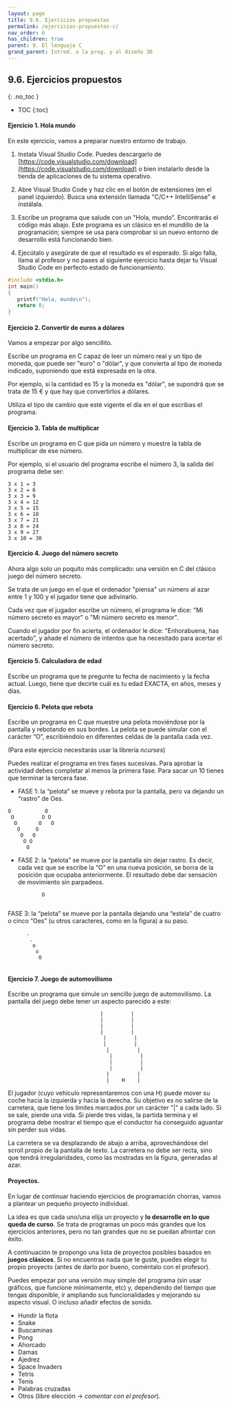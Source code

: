 ```yaml
---
layout: page
title: 9.6. Ejercicios propuestos
permalink: /ejercicios-propuestos-c/
nav_order: 6
has_children: true
parent: 9. El lenguaje C
grand_parent: Introd. a la prog. y al diseño 3D
---
```


## 9.6. Ejercicios propuestos
{: .no_toc }

- TOC
{:toc}


#### Ejercicio 1. Hola mundo

En este ejercicio, vamos a preparar nuestro entorno de trabajo.

1. Instala Visual Studio Code. Puedes descargarlo de [https://code.visualstudio.com/download](https://code.visualstudio.com/download) o bien instalarlo desde la tienda de aplicaciones de tu sistema operativo.

2. Abre Visual Studio Code y haz clic en el botón de extensiones (en el panel izquierdo). Busca una extensión llamada "C/C++ IntelliSense" e instálala.

3. Escribe un programa que salude con un "Hola, mundo". Encontrarás el código más abajo. Este programa es un clásico en el mundillo de la programación; siempre se usa para comprobar si un nuevo entorno de desarrollo está funcionando bien.

4. Ejecútalo y asegúrate de que el resultado es el esperado. Si algo falla, llama al profesor y no pases al siguiente ejercicio hasta dejar tu Visual Studio Code en perfecto estado de funcionamiento.

```c
#include <stdio.h>
int main()
{
   printf("Hola, mundo\n");
   return 0;
}
```

#### Ejercicio 2. Convertir de euros a dólares

Vamos a empezar por algo sencillito.

Escribe un programa en C capaz de leer un número real y un tipo de moneda, que puede ser "euro" o "dólar", y que convierta al tipo de moneda indicado, suponiendo que está expresada en la otra. 

Por ejemplo, si la cantidad es 15 y la moneda es "dólar", se supondrá que se trata de 15 € y que hay que convertirlos a dólares.

Utiliza el tipo de cambio que esté vigente el día en el que escribas el programa.</div>

#### Ejercicio 3. Tabla de multiplicar

Escribe un programa en C que pida un número y muestre la tabla de multiplicar de ese número.

Por ejemplo, si el usuario del programa escribe el número 3, la salida del programa debe ser:

```
3 x 1 = 3
3 x 2 = 6
3 x 3 = 9
3 x 4 = 12
3 x 5 = 15
3 x 6 = 18
3 x 7 = 21
3 x 8 = 24
3 x 9 = 27
3 x 10 = 30
```


#### Ejercicio 4. Juego del número secreto

Ahora algo solo un poquito más complicado: una versión en C del clásico juego del número secreto.

Se trata de un juego en el que el ordenador "piensa" un número al azar entre 1 y 100 y el jugador tiene que adivinarlo.

Cada vez que el jugador escribe un número, el programa le dice: "Mi número secreto es mayor" o "Mi número secreto es menor".

Cuando el jugador por fin acierta, el ordenador le dice: "Enhorabuena, has acertado", y añade el número de intentos que ha necesitado para acertar el número secreto.

#### Ejercicio 5. Calculadora de edad

Escribe un programa que te pregunte tu fecha de nacimiento y la fecha actual. Luego, tiene que decirte cuál es tu edad EXACTA, en años, meses y días.

#### Ejercicio 6. Pelota que rebota

Escribe un programa en C que muestre una pelota moviéndose por la pantalla y rebotando en sus bordes. La pelota se puede simular con el carácter “O”, escribiéndolo en diferentes celdas de la pantalla cada vez.

(Para este ejercicio necesitarás usar la librería *ncurses*)

Puedes realizar el programa en tres fases sucesivas. Para aprobar la actividad debes completar al menos la primera fase. Para sacar un 10 tienes que terminar la tercera fase.

* FASE 1: la “pelota” se mueve y rebota por la pantalla, pero va dejando un “rastro” de Oes.

```
O           O
 O         O O
  O       O   O
   O     O
    O   O
     O O
      O
```

* FASE 2: la “pelota” se mueve por la pantalla sin dejar rastro. Es decir, cada vez que se escribe la “O” en una nueva posición, se borra de la posición que ocupaba anteriormente. El resultado debe dar sensación de movimiento sin parpadeos.

```
           O


```

FASE 3: la “pelota” se mueve por la pantalla dejando una “estela” de cuatro o cinco “Oes” (u otros caracteres, como en la figura) a su paso.
    
```
      .
       .
        o
         o
          O


```

#### Ejercicio 7. Juego de automovilismo

Escribe un programa que simule un sencillo juego de automovilismo. La pantalla del juego debe tener un aspecto parecido a este:

```
                              |         |
                              |         |
                              |         |
                              |         |
                               |         |
                               |         |
                                |         |
                                 |         |
                                 |         |
                                 |         |
                                |         |
                                |    H    |
```

El jugador (cuyo vehículo representaremos con una H) puede mover su coche hacia la izquierda y hacia la derecha. Su objetivo es no salirse de la carretera, que tiene los límites marcados por un carácter "\|" a cada lado. Si se sale, pierde una vida. Si pierde tres vidas, la partida termina y el programa debe mostrar el tiempo que el conductor ha conseguido aguantar sin perder sus vidas.

La carretera se va desplazando de abajo a arriba, aprovechándose del scroll propio de la pantalla de texto. La carretera no debe ser recta, sino que tendrá irregularidades, como las mostradas en la figura, generadas al azar.

#### Proyectos.

En lugar de continuar haciendo ejercicios de programación chorras, vamos a plantear un pequeño proyecto individual.

La idea es que cada uno/una elija un proyecto y **lo desarrolle en lo que queda de curso**. Se trata de programas un poco más grandes que los ejercicios anteriores, pero no tan grandes que no se puedan afrontar con éxito.

A continuación te propongo una lista de proyectos posibles basados en **juegos clásicos**. Si no encuentras nada que te guste, puedes elegir tu propio proyecto (antes de darlo por bueno, coméntalo con el profesor).

Puedes empezar por una versión muy simple del programa (sin usar gráficos, que funcione mínimamente, etc) y, dependiendo del tiempo que tengas disponible, ir ampliando sus funcionalidades y mejorando su aspecto visual. O incluso añadir efectos de sonido.

* Hundir la flota
* Snake
* Buscaminas
* Pong
* Ahorcado
* Damas
* Ajedrez
* Space Invaders
* Tetris
* Tenis
* Palabras cruzadas
* Otros (libre elección -> *comentar con el profesor*).
